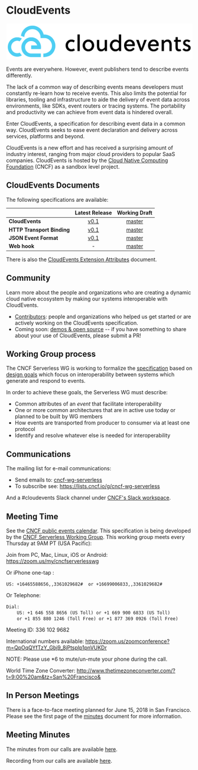 # CloudEvents

![CloudEvents logo](https://github.com/cncf/artwork/blob/master/cloudevents/horizontal/color/cloudevents-horizontal-color.png)

Events are everywhere.  However, event publishers tend to describe events
differently.

The lack of a common way of describing events means developers must constantly
re-learn how to receive events.  This also limits the potential for libraries,
tooling and infrastructure to aide the delivery of event data across
environments, like SDKs, event routers or tracing systems.  The portability and
productivity we can achieve from event data is hindered overall.

Enter CloudEvents, a specification for describing event data in a common way.
CloudEvents seeks to ease event declaration and delivery across services,
platforms and beyond.

CloudEvents is a new effort and has received a surprising amount of industry
interest, ranging from major cloud providers to popular SaaS companies.
CloudEvents is hosted by the
[Cloud Native Computing Foundation](https://cncf.io) (CNCF) as a sandbox
level project.

## CloudEvents Documents

The following specifications are available:

| | Latest Release | Working Draft |
| :--- | :---: | :---: |
| **CloudEvents** | [v0.1](https://github.com/cloudevents/spec/blob/v0.1/spec.md) | [master](https://github.com/cloudevents/spec/blob/master/spec.md) |
| **HTTP Transport Binding** | [v0.1](https://github.com/cloudevents/spec/blob/v0.1/http-transport-binding.md) | [master](https://github.com/cloudevents/spec/blob/master/http-transport-binding.md) |
| **JSON Event Format** | [v0.1](https://github.com/cloudevents/spec/blob/v0.1/json-format.md) | [master](https://github.com/cloudevents/spec/blob/master/json-format.md) |
| **Web hook** | - | [master](https://github.com/cloudevents/spec/blob/master/http-webhook.md) |

There is also the [CloudEvents Extension Attributes](https://github.com/cloudevents/spec/blob/master/extensions.md)
document.

## Community

Learn more about the people and organizations who are creating a dynamic
cloud native ecosystem by making our systems interoperable with CloudEvents.

* [Contributors](community/contributors.md): people and organizations who helped
us get started or are actively working on the CloudEvents specification.
* Coming soon: [demos & open source](community/README.md) -- if you have
something to share about your use of CloudEvents, please submit a PR!


## Working Group process

The CNCF Serverless WG is working to formalize the [specification](spec.md)
based on [design goals](spec.md#design-goals) which focus on interoperability
between systems which generate and respond to events.

In order to achieve these goals, the Serverless WG must describe:
- Common attributes of an *event* that facilitate interoperability
- One or more common architectures that are in active use today or planned to
  be built by WG members
- How events are transported from producer to consumer via at least one protocol
- Identify and resolve whatever else is needed for interoperability

## Communications

The mailing list for e-mail communications:
- Send emails to: [cncf-wg-serverless](mailto:cncf-wg-serverless@lists.cncf.io)
- To subscribe see: https://lists.cncf.io/g/cncf-wg-serverless

And a #cloudevents Slack channel under
[CNCF's Slack workspace](https://slack.cncf.io/).

## Meeting Time

See the [CNCF public events calendar](https://www.cncf.io/community/calendar/).
This specification is being developed by the
[CNCF Serverless Working Group](https://github.com/cncf/wg-serverless).
This working group meets every Thursday at 9AM PT (USA Pacific):

Join from PC, Mac, Linux, iOS or Android: https://zoom.us/my/cncfserverlesswg

Or iPhone one-tap :

    US: +16465588656,,3361029682#  or +16699006833,,3361029682#

Or Telephone:

    Dial:
        US: +1 646 558 8656 (US Toll) or +1 669 900 6833 (US Toll)
        or +1 855 880 1246 (Toll Free) or +1 877 369 0926 (Toll Free)

Meeting ID: 336 102 9682

International numbers available:
 https://zoom.us/zoomconference?m=QpOqQYfTzY_Gbj9_8jPtsplp1pnVUKDr

NOTE: Please use \*6 to mute/un-mute your phone during the call.

World Time Zone Converter:
http://www.thetimezoneconverter.com/?t=9:00%20am&tz=San%20Francisco&

## In Person Meetings

There is a face-to-face meeting planned for June 15, 2018
in San Francisco. Please see the first page of the
[minutes](https://docs.google.com/document/d/1OVF68rpuPK5shIHILK9JOqlZBbfe91RNzQ7u_P7YCDE/edit#)
document for more information.

## Meeting Minutes

The minutes from our calls are available
[here](https://docs.google.com/document/d/1OVF68rpuPK5shIHILK9JOqlZBbfe91RNzQ7u_P7YCDE/edit#).

Recording from our calls are available
[here](https://www.youtube.com/playlist?list=PLj6h78yzYM2Ph7YoBIgsZNW_RGJvNlFOt).
